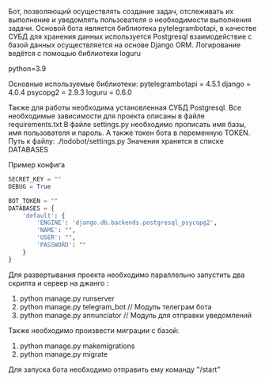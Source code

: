Бот, позволяющий осуществлять создание задач, отслеживать их выполнение и уведомлять пользователя о необходимости 
выполнения задачи. Основой бота является библиотека pytelegrambotapi, в качестве СУБД для хранения данных  используется 
Postgresql взаимодействие с базой данных осуществляется на основе Django ORM. Логирование ведётся с помощью библиотеки loguru

python=3.9

Основные используемые библиотеки:
pytelegrambotapi = 4.5.1
django = 4.0.4
psycopg2 = 2.9.3
loguru = 0.6.0

Также для работы необходима установленная СУБД Postgresql. Все необходимые зависимости для проекта описаны в файле requirements.txt
В файле settings.py необходимо прописать имя базы, имя пользователя и пароль. А также токен бота в переменную TOKEN. Путь к файлу: ./todobot/settings.py
Значения хранятся в списке DATABASES

Пример конфига
```python
SECRET_KEY = ""
DEBUG = True

BOT_TOKEN = ""
DATABASES = {
    'default': {
        'ENGINE': 'django.db.backends.postgresql_psycopg2',
        'NAME': "",
        'USER': "",
        'PASSWORD': ""
    }
}
```


Для развертывания проекта необходимо параллельно запустить два скрипта и сервер на джанго :

1) python manage.py runserver
2) python manage.py telegram_bot // Модуль телеграм бота
3) python manage.py annunciator // Модуль для отправки уведомлений

Также необходимо произвести миграции с базой:

1) python manage.py makemigrations
2) python manage.py migrate

Для запуска бота необходимо отправить ему команду "/start"